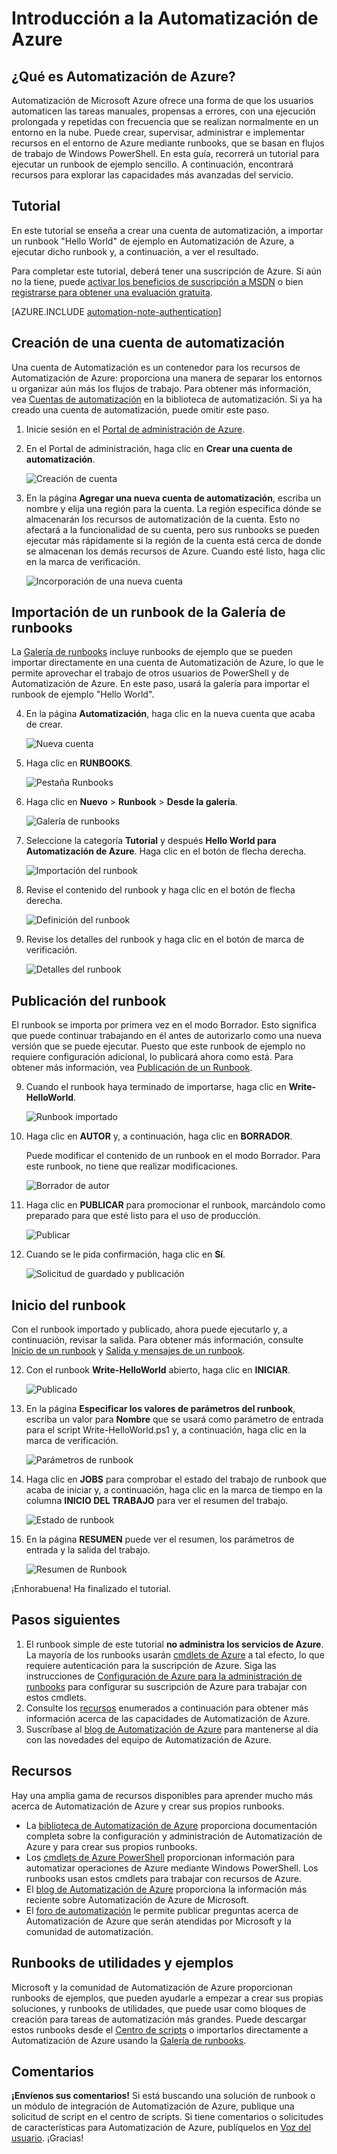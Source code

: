 <properties 
	pageTitle="Introducción a Automatización de Azure" 
	description="Vea cómo importar y ejecutar un trabajo de automatización en Azure." 
	services="automation" 
	documentationCenter="" 
	authors="bwren" 
	manager="stevenka" 
	editor=""/>

<tags 
	ms.service="automation" 
	ms.workload="tbd" 
	ms.tgt_pltfrm="na" 
	ms.devlang="na" 
	ms.topic="hero-article" 
	ms.date="2/20/2015" 
	ms.author="bwren"/>


# Introducción a la Automatización de Azure

## ¿Qué es Automatización de Azure?

Automatización de Microsoft Azure ofrece una forma de que los usuarios automaticen las tareas manuales, propensas a errores, con una ejecución prolongada y repetidas con frecuencia que se realizan normalmente en un entorno en la nube. Puede crear, supervisar, administrar e implementar recursos en el entorno de Azure mediante runbooks, que se basan en flujos de trabajo de Windows PowerShell. En esta guía, recorrerá un tutorial para ejecutar un runbook de ejemplo sencillo. A continuación, encontrará recursos para explorar las capacidades más avanzadas del servicio.

## Tutorial
En este tutorial se enseña a crear una cuenta de automatización, a importar un runbook "Hello World" de ejemplo en Automatización de Azure, a ejecutar dicho runbook y, a continuación, a ver el resultado.

Para completar este tutorial, deberá tener una suscripción de Azure. Si aún no la tiene, puede <a href="/pricing/member-offers/msdn-benefits-details/" target="_blank">activar los beneficios de suscripción a MSDN</a> o bien <a href="/pricing/free-trial/" target="_blank">registrarse para obtener una evaluación gratuita</a>.

[AZURE.INCLUDE [automation-note-authentication](../../includes/automation-note-authentication.md)]

## <a name="automationaccount"></a>Creación de una cuenta de automatización

Una cuenta de Automatización es un contenedor para los recursos de Automatización de Azure: proporciona una manera de separar los entornos u organizar aún más los flujos de trabajo. Para obtener más información, vea [Cuentas de automatización](http://aka.ms/runbookauthor/azure/automationaccounts) en la biblioteca de automatización. Si ya ha creado una cuenta de automatización, puede omitir este paso.

1.	Inicie sesión en el [Portal de administración de Azure](http://manage.windowsazure.com).

2.	En el Portal de administración, haga clic en **Crear una cuenta de automatización**.

	![Creación de cuenta](./media/automation-create-runbook-from-samples/automation_01_CreateAccount.png)

3.	En la página **Agregar una nueva cuenta de automatización**, escriba un nombre y elija una región para la cuenta. La región especifica dónde se almacenarán los recursos de automatización de la cuenta. Esto no afectará a la funcionalidad de su cuenta, pero sus runbooks se pueden ejecutar más rápidamente si la región de la cuenta está cerca de donde se almacenan los demás recursos de Azure. Cuando esté listo, haga clic en la marca de verificación.

	![Incorporación de una nueva cuenta](./media/automation-create-runbook-from-samples/automation_02_addnewautoacct.png)

## <a name="importrunbook"></a>Importación de un runbook de la Galería de runbooks

La [Galería de runbooks](http://aka.ms/runbookgallery) incluye runbooks de ejemplo que se pueden importar directamente en una cuenta de Automatización de Azure, lo que le permite aprovechar el trabajo de otros usuarios de PowerShell y de Automatización de Azure. En este paso, usará la galería para importar el runbook de ejemplo "Hello World".

4.	En la página **Automatización**, haga clic en la nueva cuenta que acaba de crear.
 
	![Nueva cuenta](./media/automation-create-runbook-from-samples/automation_03_NewAutoAcct.png)

5.	Haga clic en **RUNBOOKS**.

	![Pestaña Runbooks](./media/automation-create-runbook-from-samples/automation_04_RunbooksTab.png)
  
6.	Haga clic en **Nuevo** > **Runbook** > **Desde la galería**.

	![Galería de runbooks](./media/automation-create-runbook-from-samples/automation_05_ImportGallery.png)

7.  Seleccione la categoría **Tutorial** y después **Hello World para Automatización de Azure**. Haga clic en el botón de flecha derecha.

	![Importación del runbook](./media/automation-create-runbook-from-samples/automation_06_ImportRunbook.png)

8.  Revise el contenido del runbook y haga clic en el botón de flecha derecha.

	![Definición del runbook](./media/automation-create-runbook-from-samples/automation_07_RunbookDefinition.png)

8.	Revise los detalles del runbook y haga clic en el botón de marca de verificación.

	![Detalles del runbook](./media/automation-create-runbook-from-samples/automation_08_RunbookDetails.png)

## <a name="publishrunbook"></a>Publicación del runbook 

El runbook se importa por primera vez en el modo Borrador. Esto significa que puede continuar trabajando en él antes de autorizarlo como una nueva versión que se puede ejecutar. Puesto que este runbook de ejemplo no requiere configuración adicional, lo publicará ahora como está. Para obtener más información, vea [Publicación de un Runbook](http://aka.ms/runbookauthor/azure/publishrunbook).

9.	Cuando el runbook haya terminado de importarse, haga clic en **Write-HelloWorld**.

	![Runbook importado](./media/automation-create-runbook-from-samples/automation_07_ImportedRunbook.png)

9.	Haga clic en **AUTOR** y, a continuación, haga clic en **BORRADOR**.

	Puede modificar el contenido de un runbook en el modo Borrador. Para este runbook, no tiene que realizar modificaciones.

	![Borrador de autor](./media/automation-create-runbook-from-samples/automation_08_AuthorDraft.png)
 
10.	Haga clic en **PUBLICAR** para promocionar el runbook, marcándolo como preparado para que esté listo para el uso de producción.

	![Publicar](./media/automation-create-runbook-from-samples/automation_085_Publish.png)
   
11.	Cuando se le pida confirmación, haga clic en **Sí**.
 
	![Solicitud de guardado y publicación](./media/automation-create-runbook-from-samples/automation_09_SavePubPrompt.png)

## <a name="startrunbook"></a>Inicio del runbook

Con el runbook importado y publicado, ahora puede ejecutarlo y, a continuación, revisar la salida. Para obtener más información, consulte [Inicio de un runbook](http://aka.ms/runbookauthor/azure/startrunbook) y [Salida y mensajes de un runbook](http://aka.ms/runbookauthor/azure/runbookoutput).

12.	Con el runbook **Write-HelloWorld** abierto, haga clic en **INICIAR**.

	![Publicado](./media/automation-create-runbook-from-samples/automation_10_PublishStart.png)
 
13.	En la página **Especificar los valores de parámetros del runbook**, escriba un valor para **Nombre** que se usará como parámetro de entrada para el script Write-HelloWorld.ps1 y, a continuación, haga clic en la marca de verificación.

	![Parámetros de runbook](./media/automation-create-runbook-from-samples/automation_11_RunbookParams.png)
  
14.	Haga clic en **JOBS** para comprobar el estado del trabajo de runbook que acaba de iniciar y, a continuación, haga clic en la marca de tiempo en la columna **INICIO DEL TRABAJO** para ver el resumen del trabajo.

	![Estado de runbook](./media/automation-create-runbook-from-samples/automation_12_RunbookStatus.png)

15.	En la página **RESUMEN** puede ver el resumen, los parámetros de entrada y la salida del trabajo.
 
	![Resumen de Runbook](./media/automation-create-runbook-from-samples/automation_13_RunbookSummary_callouts.png)

¡Enhorabuena! Ha finalizado el tutorial.

## <a name="nextsteps"></a>Pasos siguientes 
1. El runbook simple de este tutorial **no administra los servicios de Azure**. La mayoría de los runbooks usarán [cmdlets de Azure](http://msdn.microsoft.com/library/jj156055.aspx) a tal efecto, lo que requiere autenticación para la suscripción de Azure. Siga las instrucciones de [Configuración de Azure para la administración de runbooks](http://aka.ms/azureautomationauthentication) para configurar su suscripción de Azure para trabajar con estos cmdlets.  
2. Consulte los [recursos](#resources) enumerados a continuación para obtener más información acerca de las capacidades de Automatización de Azure.
3. Suscríbase al [blog de Automatización de Azure](http://azure.microsoft.com/blog/tag/azure-automation) para mantenerse al día con las novedades del equipo de Automatización de Azure.

## <a name="resources"></a>Recursos

Hay una amplia gama de recursos disponibles para aprender mucho más acerca de Automatización de Azure y crear sus propios runbooks.

- La [biblioteca de Automatización de Azure](http://go.microsoft.com/fwlink/p/?LinkId=392860) proporciona documentación completa sobre la configuración y administración de Automatización de Azure y para crear sus propios runbooks. 
- Los [cmdlets de Azure PowerShell](http://msdn.microsoft.com/library/jj156055.aspx) proporcionan información para automatizar operaciones de Azure mediante Windows PowerShell. Los runbooks usan estos cmdlets para trabajar con recursos de Azure.
- El [blog de Automatización de Azure](http://azure.microsoft.com/blog/tag/azure-automation) proporciona la información más reciente sobre Automatización de Azure de Microsoft.
- El [foro de automatización](http://go.microsoft.com/fwlink/p/?LinkId=390561) le permite publicar preguntas acerca de Automatización de Azure que serán atendidas por Microsoft y la comunidad de automatización.


## Runbooks de utilidades y ejemplos

Microsoft y la comunidad de Automatización de Azure proporcionan runbooks de ejemplos, que pueden ayudarle a empezar a crear sus propias soluciones, y runbooks de utilidades, que puede usar como bloques de creación para tareas de automatización más grandes. Puede descargar estos runbooks desde el [Centro de scripts](http://go.microsoft.com/fwlink/p/?LinkId=393029) o importarlos directamente a Automatización de Azure usando la [Galería de runbooks](http://aka.ms/runbookgallery).
  

## Comentarios

<strong>¡Envíenos sus comentarios!</strong> Si está buscando una solución de runbook o un módulo de integración de Automatización de Azure, publique una solicitud de script en el centro de scripts. Si tiene comentarios o solicitudes de características para Automatización de Azure, publíquelos en [Voz del usuario](http://feedback.windowsazure.com/forums/34192--general-feedback). ¡Gracias! 

<!---HONumber=52-->
 